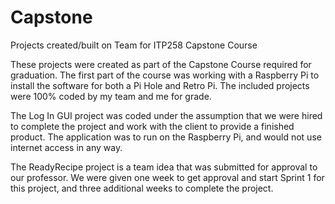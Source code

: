 # Capstone
Projects created/built on Team for ITP258 Capstone Course

These projects were created as part of the Capstone Course required for graduation. The first part of the course was working with a Raspberry Pi to install
the software for both a Pi Hole and Retro Pi. The included projects were 100% coded by my team and me for grade.

The Log In GUI project was coded under the assumption that we were hired to complete the project and work with the client to provide a finished product.
The application was to run on the Raspberry Pi, and would not use internet access in any way. 

The ReadyRecipe project is a team idea that was submitted for approval to our professor. We were given one week to get approval and start Sprint 1 for this 
project, and three additional weeks to complete the project. 
